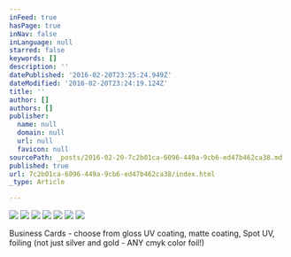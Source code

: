 ```yaml
---
inFeed: true
hasPage: true
inNav: false
inLanguage: null
starred: false
keywords: []
description: ''
datePublished: '2016-02-20T23:25:24.949Z'
dateModified: '2016-02-20T23:24:19.124Z'
title: ''
author: []
authors: []
publisher:
  name: null
  domain: null
  url: null
  favicon: null
sourcePath: _posts/2016-02-20-7c2b01ca-6096-449a-9cb6-ed47b462ca38.md
published: true
url: 7c2b01ca-6096-449a-9cb6-ed47b462ca38/index.html
_type: Article

---
```

![](https://the-grid-user-content.s3-us-west-2.amazonaws.com/f762a623-2fb8-4bf7-919a-3a62c3ecd69c.jpg)
![](https://the-grid-user-content.s3-us-west-2.amazonaws.com/b429846d-6924-4142-a9ac-624e68889f91.jpg)
![](https://the-grid-user-content.s3-us-west-2.amazonaws.com/d2b6a8f4-d385-4995-a440-7569b628516f.jpg)
![](https://the-grid-user-content.s3-us-west-2.amazonaws.com/20a83497-f533-4da7-a66c-0ec78e8e6b4e.jpg)
![](https://the-grid-user-content.s3-us-west-2.amazonaws.com/a7599458-d9f9-42aa-a5f8-94d26e2e40e9.jpg)
![](https://the-grid-user-content.s3-us-west-2.amazonaws.com/a83a0a95-7036-4fa9-a938-345f4a774229.jpg)
![](https://the-grid-user-content.s3-us-west-2.amazonaws.com/082ace60-23c8-41cd-ad43-dd41ceccee85.jpg)

Business Cards - choose from gloss UV coating, matte coating, Spot UV, foiling (not just silver and gold - ANY cmyk color foil!)
